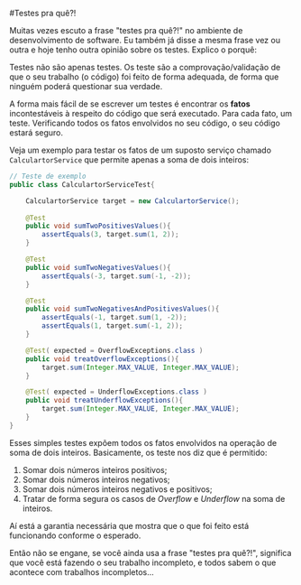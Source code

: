 #Testes pra quê?!

Muitas vezes escuto a frase "testes pra quê?!" no ambiente de desenvolvimento de software. Eu também já disse a mesma frase vez ou outra e hoje tenho outra opinião sobre os testes. Explico o porquê:

Testes não são apenas testes. Os teste são a comprovação/validação de que o seu trabalho (o código) foi feito de forma adequada, de forma que ninguém poderá questionar sua verdade.

A forma mais fácil de se escrever um testes é encontrar os **fatos** incontestáveis à respeito do código que será executado. Para cada fato, um teste. Verificando todos os fatos envolvidos no seu código, o seu código estará seguro.

Veja um exemplo para testar os fatos de um suposto serviço chamado `CalculartorService` que permite apenas a soma de dois inteiros:

```java
// Teste de exemplo
public class CalculartorServiceTest{

	CalculartorService target = new CalculartorService();
	
	@Test
	public void sumTwoPositivesValues(){
		assertEquals(3, target.sum(1, 2));
	}

	@Test
	public void sumTwoNegativesValues(){
		assertEquals(-3, target.sum(-1, -2));
	}

	@Test
	public void sumTwoNegativesAndPositivesValues(){
		assertEquals(-1, target.sum(1, -2));
		assertEquals(1, target.sum(-1, 2));
	}

	@Test( expected = OverflowExceptions.class )
	public void treatOverflowExceptions(){
		target.sum(Integer.MAX_VALUE, Integer.MAX_VALUE);
	}

	@Test( expected = UnderflowExceptions.class )
	public void treatUnderflowExceptions(){
		target.sum(Integer.MAX_VALUE, Integer.MAX_VALUE);
	}
}

```

Esses simples testes expõem todos os fatos envolvidos na operação de soma de dois inteiros. Basicamente, os teste nos diz que é permitido: 

1. Somar dois números inteiros positivos;
1. Somar dois números inteiros negativos;
1. Somar dois números inteiros negativos e positivos;
1. Tratar de forma segura os casos de _Overflow_ e _Underflow_ na soma de inteiros.


Aí está a garantia necessária que mostra que o que foi feito está funcionando conforme o esperado.

Então não se engane, se você ainda usa a frase "testes pra quê?!", significa que você está fazendo o seu trabalho incompleto, e todos sabem o que acontece com trabalhos incompletos...
